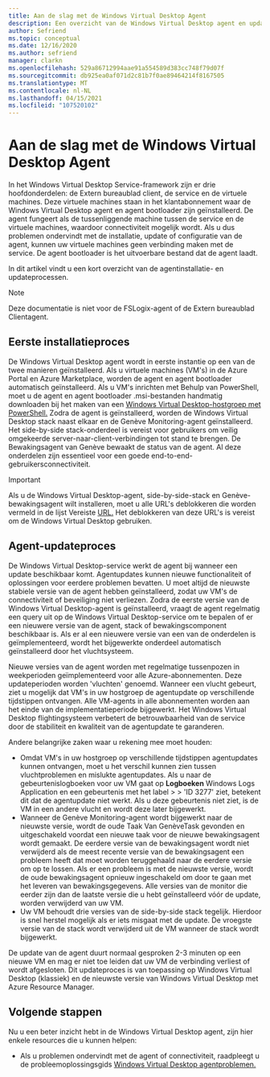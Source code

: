```yaml
---
title: Aan de slag met de Windows Virtual Desktop Agent
description: Een overzicht van de Windows Virtual Desktop agent en updateprocessen.
author: Sefriend
ms.topic: conceptual
ms.date: 12/16/2020
ms.author: sefriend
manager: clarkn
ms.openlocfilehash: 529a86712994aae91a554589d383cc748f79d07f
ms.sourcegitcommit: db925ea0af071d2c81b7f0ae89464214f8167505
ms.translationtype: MT
ms.contentlocale: nl-NL
ms.lasthandoff: 04/15/2021
ms.locfileid: "107520102"
---
```

# <a name="get-started-with-the-windows-virtual-desktop-agent"></a>Aan de slag met de Windows Virtual Desktop Agent

In het Windows Virtual Desktop Service-framework zijn er drie hoofdonderdelen: de Extern bureaublad client, de service en de virtuele machines. Deze virtuele machines staan in het klantabonnement waar de Windows Virtual Desktop agent en agent bootloader zijn geïnstalleerd. De agent fungeert als de tussenliggende machine tussen de service en de virtuele machines, waardoor connectiviteit mogelijk wordt. Als u dus problemen ondervindt met de installatie, update of configuratie van de agent, kunnen uw virtuele machines geen verbinding maken met de service. De agent bootloader is het uitvoerbare bestand dat de agent laadt. 

In dit artikel vindt u een kort overzicht van de agentinstallatie- en updateprocessen.

>[!NOTE]
>Deze documentatie is niet voor de FSLogix-agent of de Extern bureaublad Clientagent.


## <a name="initial-installation-process"></a>Eerste installatieproces

De Windows Virtual Desktop agent wordt in eerste instantie op een van de twee manieren geïnstalleerd. Als u virtuele machines (VM's) in de Azure Portal en Azure Marketplace, worden de agent en agent bootloader automatisch geïnstalleerd. Als u VM's inrichten met Behulp van PowerShell, moet u de agent en agent bootloader .msi-bestanden handmatig downloaden bij het maken van een [Windows Virtual Desktop-hostgroep met PowerShell.](create-host-pools-powershell.md#register-the-virtual-machines-to-the-windows-virtual-desktop-host-pool) Zodra de agent is geïnstalleerd, worden de Windows Virtual Desktop stack naast elkaar en de Genève Monitoring-agent geïnstalleerd. Het side-by-side stack-onderdeel is vereist voor gebruikers om veilig omgekeerde server-naar-client-verbindingen tot stand te brengen. De Bewakingsagent van Genève bewaakt de status van de agent. Al deze onderdelen zijn essentieel voor een goede end-to-end-gebruikersconnectiviteit.

>[!IMPORTANT]
>Als u de Windows Virtual Desktop-agent, side-by-side-stack en Genève-bewakingsagent wilt installeren, moet u alle URL's deblokkeren die worden vermeld in de lijst Vereiste [URL.](safe-url-list.md#virtual-machines) Het deblokkeren van deze URL's is vereist om de Windows Virtual Desktop gebruiken.

## <a name="agent-update-process"></a>Agent-updateproces

De Windows Virtual Desktop-service werkt de agent bij wanneer een update beschikbaar komt. Agentupdates kunnen nieuwe functionaliteit of oplossingen voor eerdere problemen bevatten. U moet altijd de nieuwste stabiele versie van de agent hebben geïnstalleerd, zodat uw VM's de connectiviteit of beveiliging niet verliezen. Zodra de eerste versie van de Windows Virtual Desktop-agent is geïnstalleerd, vraagt de agent regelmatig een query uit op de Windows Virtual Desktop-service om te bepalen of er een nieuwere versie van de agent, stack of bewakingscomponent beschikbaar is. Als er al een nieuwere versie van een van de onderdelen is geïmplementeerd, wordt het bijgewerkte onderdeel automatisch geïnstalleerd door het vluchtsysteem.

Nieuwe versies van de agent worden met regelmatige tussenpozen in weekperioden geïmplementeerd voor alle Azure-abonnementen. Deze updateperioden worden 'vluchten' genoemd. Wanneer een vlucht gebeurt, ziet u mogelijk dat VM's in uw hostgroep de agentupdate op verschillende tijdstippen ontvangen. Alle VM-agents in alle abonnementen worden aan het einde van de implementatieperiode bijgewerkt. Het Windows Virtual Desktop flightingsysteem verbetert de betrouwbaarheid van de service door de stabiliteit en kwaliteit van de agentupdate te garanderen.


Andere belangrijke zaken waar u rekening mee moet houden:

- Omdat VM's in uw hostgroep op verschillende tijdstippen agentupdates kunnen ontvangen, moet u het verschil kunnen zien tussen vluchtproblemen en mislukte agentupdates. Als u naar de gebeurtenislogboeken voor uw VM gaat op **Logboeken** Windows Logs Application en een gebeurtenis met het label  >    >   'ID 3277' ziet, betekent dit dat de agentupdate niet werkt. Als u deze gebeurtenis niet ziet, is de VM in een andere vlucht en wordt deze later bijgewerkt.
- Wanneer de Genève Monitoring-agent wordt bijgewerkt naar de nieuwste versie, wordt de oude Taak Van GenèveTask gevonden en uitgeschakeld voordat een nieuwe taak voor de nieuwe bewakingsagent wordt gemaakt. De eerdere versie van de bewakingsagent wordt niet verwijderd als de meest recente versie van de bewakingsagent een probleem heeft dat moet worden teruggehaald naar de eerdere versie om op te lossen. Als er een probleem is met de nieuwste versie, wordt de oude bewakingsagent opnieuw ingeschakeld om door te gaan met het leveren van bewakingsgegevens. Alle versies van de monitor die eerder zijn dan de laatste versie die u hebt geïnstalleerd vóór de update, worden verwijderd van uw VM.
- Uw VM behoudt drie versies van de side-by-side stack tegelijk. Hierdoor is snel herstel mogelijk als er iets misgaat met de update. De vroegste versie van de stack wordt verwijderd uit de VM wanneer de stack wordt bijgewerkt.

De update van de agent duurt normaal gesproken 2-3 minuten op een nieuwe VM en mag er niet toe leiden dat uw VM de verbinding verliest of wordt afgesloten. Dit updateproces is van toepassing op Windows Virtual Desktop (klassiek) en de nieuwste versie van Windows Virtual Desktop met Azure Resource Manager.

## <a name="next-steps"></a>Volgende stappen

Nu u een beter inzicht hebt in de Windows Virtual Desktop agent, zijn hier enkele resources die u kunnen helpen:

- Als u problemen ondervindt met de agent of connectiviteit, raadpleegt u de probleemoplossingsgids [Windows Virtual Desktop agentproblemen.](troubleshoot-agent.md)
